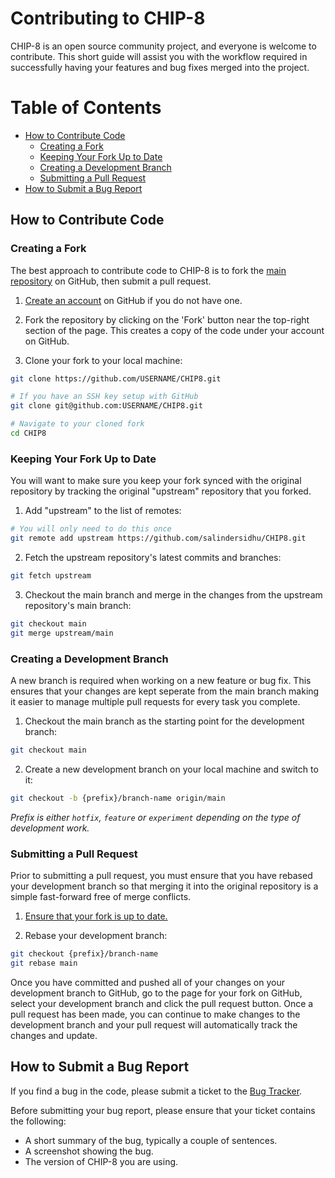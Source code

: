 # Contributing to CHIP-8

CHIP-8 is an open source community project, and everyone is welcome to contribute. This short guide will assist you with the workflow required in successfully having your features and bug fixes merged into the project.

# Table of Contents

- [How to Contribute Code](#how-to-contribute-code)
  - [Creating a Fork](#creating-a-fork)
  - [Keeping Your Fork Up to Date](#keeping-your-fork-up-to-date)
  - [Creating a Development Branch](#creating-a-development-branch)
  - [Submitting a Pull Request](#submitting-a-pull-request)
- [How to Submit a Bug Report](#how-to-submit-a-bug-report)

## How to Contribute Code

### Creating a Fork

The best approach to contribute code to CHIP-8 is to fork the [main repository](https://github.com/salindersidhu/CHIP8) on GitHub, then submit a pull request.

1. [Create an account](https://github.com/join) on GitHub if you do not have one.

2. Fork the repository by clicking on the 'Fork' button near the top-right section of the page. This creates a copy of the code under your account on GitHub.

3. Clone your fork to your local machine:

```bash
git clone https://github.com/USERNAME/CHIP8.git

# If you have an SSH key setup with GitHub
git clone git@github.com:USERNAME/CHIP8.git

# Navigate to your cloned fork
cd CHIP8
```

### Keeping Your Fork Up to Date

You will want to make sure you keep your fork synced with the original repository by tracking the original "upstream" repository that you forked.

1. Add "upstream" to the list of remotes:

```bash
# You will only need to do this once
git remote add upstream https://github.com/salindersidhu/CHIP8.git
```

2. Fetch the upstream repository's latest commits and branches:

```bash
git fetch upstream
```

3. Checkout the main branch and merge in the changes from the upstream repository's main branch:

```bash
git checkout main
git merge upstream/main
```

### Creating a Development Branch

A new branch is required when working on a new feature or bug fix. This ensures that your changes are kept seperate from the main branch making it easier to manage multiple pull requests for every task you complete.

1. Checkout the main branch as the starting point for the development branch:

```bash
git checkout main
```

2. Create a new development branch on your local machine and switch to it:

```bash
git checkout -b {prefix}/branch-name origin/main
```

_Prefix is either `hotfix`, `feature` or `experiment` depending on the type of development work._

### Submitting a Pull Request

Prior to submitting a pull request, you must ensure that you have rebased your
development branch so that merging it into the original repository is a simple
fast-forward free of merge conflicts.

1. [Ensure that your fork is up to date.](#keeping-your-fork-up-to-date)

2. Rebase your development branch:

```bash
git checkout {prefix}/branch-name
git rebase main
```

Once you have committed and pushed all of your changes on your development branch to GitHub, go to the page for your fork on GitHub, select your development branch and click the pull request button. Once a pull request has been made, you can continue to make changes to the development branch and your pull request will automatically track the changes and update.

## How to Submit a Bug Report

If you find a bug in the code, please submit a ticket to the [Bug Tracker](https://github.com/salindersidhu/CHIP8/issues).

Before submitting your bug report, please ensure that your ticket contains the following:

- A short summary of the bug, typically a couple of sentences.
- A screenshot showing the bug.
- The version of CHIP-8 you are using.
